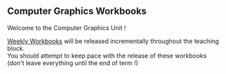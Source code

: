 ## Computer Graphics Workbooks

Welcome to the Computer Graphics Unit !

<a href="Weekly%20Workbooks/">Weekly Workbooks</a> will be released incrementally throughout the teaching block.  
You should attempt to keep pace with the release of these workbooks (don't leave everything until the end of term !)
